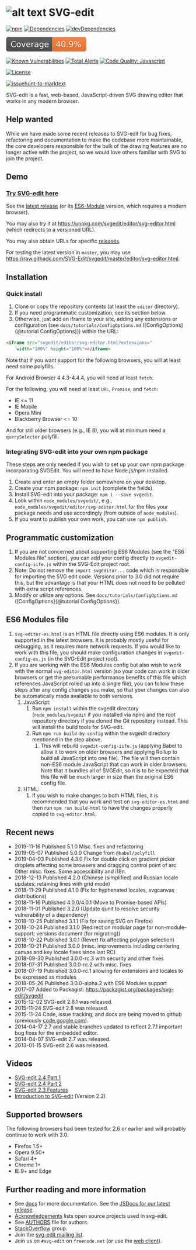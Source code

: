 # ![alt text](https://svg-edit.github.io/svgedit/images/logo48x48.svg "svg-edit logo of a pencil") SVG-edit

[![npm](https://img.shields.io/npm/v/svgedit.svg)](https://www.npmjs.com/package/svgedit)
[![Dependencies](https://img.shields.io/david/SVG-Edit/svgedit.svg)](https://david-dm.org/SVG-Edit/svgedit)
[![devDependencies](https://img.shields.io/david/dev/SVG-Edit/svgedit.svg)](https://david-dm.org/SVG-Edit/svgedit?type=dev)

<!-- [![Actions Status](https://github.com/SVG-Edit/svgedit/workflows/Node%20CI/badge.svg)](https://github.com/SVG-Edit/svgedit/actions)
[![Actions Status](https://github.com/SVG-Edit/svgedit/workflows/Coverage/badge.svg)](https://github.com/SVG-Edit/svgedit/actions)
-->
[![coverage badge](https://raw.githubusercontent.com/SVG-Edit/svgedit/master/badges/coverage-badge.svg?sanitize=true)](badges/coverage-badge.svg)

[![Known Vulnerabilities](https://snyk.io/test/github/SVG-Edit/svgedit/badge.svg)](https://snyk.io/test/github/SVG-Edit/svgedit)
[![Total Alerts](https://img.shields.io/lgtm/alerts/g/SVG-Edit/svgedit.svg?logo=lgtm&logoWidth=18)](https://lgtm.com/projects/g/SVG-Edit/svgedit/alerts)
[![Code Quality: Javascript](https://img.shields.io/lgtm/grade/javascript/g/SVG-Edit/svgedit.svg?logo=lgtm&logoWidth=18)](https://lgtm.com/projects/g/SVG-Edit/svgedit/context:javascript)

[![License](https://img.shields.io/npm/l/svgedit.svg)](LICENSE-MIT)

[![issuehunt-to-marktext](https://issuehunt.io/static/embed/issuehunt-button-v1.svg)](https://issuehunt.io/r/SVG-Edit/svgedit)

SVG-edit is a fast, web-based, JavaScript-driven SVG drawing editor that
works in any modern browser.

## Help wanted

While we have made some recent releases to SVG-edit for bug fixes,
refactoring and documentation to make the codebase more maintainable, the
core developers responsible for the bulk of the drawing features are no
longer active with the project, so we would love others familiar with SVG
to join the project.

## Demo

### [Try SVG-edit here](https://svg-edit.github.io/svgedit/releases/latest/editor/svg-editor.html)

See the [latest release](https://svg-edit.github.io/svgedit/releases/latest/editor/svg-editor.html)
(or its [ES6-Module](https://svg-edit.github.io/svgedit/releases/latest/editor/svg-editor-es.html)
version, which requires a modern browser).

You may also try it at <https://unpkg.com/svgedit/editor/svg-editor.html>
(which redirects to a versioned URL).

You may also obtain URLs for specific [releases](https://github.com/SVG-Edit/svgedit/releases).

For testing the latest version in `master`, you may use
<https://raw.githack.com/SVG-Edit/svgedit/master/editor/svg-editor.html>.

## Installation

### Quick install

1. Clone or copy the repository contents (at least the `editor` directory).
1. If you need programmatic customization, see its section below.
1. Otherwise, just add an iframe to your site, adding any extensions or
  configuration (see `docs/tutorials/ConfigOptions.md`
  ([ConfigOptions]{@tutorial ConfigOptions})) within the URL:
```html
<iframe src="svgedit/editor/svg-editor.html?extensions="
    width="100%" height="100%"></iframe>
```

Note that if you want support for the following browsers, you will at least
need some polyfills.

For Android Browser 4.4.3-4.4.4, you will need at least `fetch`.

For the following, you will need at least `URL`, `Promise`, and `fetch`:

- IE <= 11
- IE Mobile
- Opera Mini
- Blackberry Browser <= 10

And for still older browsers (e.g., IE 8), you will at minimum need a
`querySelector` polyfill.

### Integrating SVG-edit into your own npm package

These steps are only needed if you wish to set up your own npm package
incorporating SVGEdit. You will need to have Node.js/npm installed.

1. Create and enter an empty folder somewhere on your desktop.
1. Create your npm package: `npm init` (complete the fields).
1. Install SVG-edit into your package:
  `npm i --save svgedit`.
1. Look within `node_modules/svgedit/`, e.g., `node_modules/svgedit/editor/svg-editor.html`
  for the files your package needs and use accordingly (from outside of
  `node_modules`).
1. If you want to publish your own work, you can use `npm publish`.

## Programmatic customization

1. If you are not concerned about supporting ES6 Modules (see the
  "ES6 Modules file" section), you can add your config directly to
  `svgedit-config-iife.js` within the SVG-Edit project root.
  1. Note: Do not remove the `import svgEditor...` code which is responsible
  for importing the SVG edit code. Versions prior to 3.0 did not require
  this, but the advantage is that your HTML does not need to be polluted
  with extra script references.
1. Modify or utilize any options. See `docs/tutorials/ConfigOptions.md`
  ([ConfigOptions]{@tutorial ConfigOptions}).

## ES6 Modules file

1. `svg-editor-es.html` is an HTML file directly using ES6 modules.
  It is only supported in the latest browsers. It is probably mostly
  useful for debugging, as it requires more network requests.
  If you would like to work with this file, you should make configuration
  changes in `svgedit-config-es.js` (in the SVG-Edit project root).
1. If you are working with the ES6 Modules config but also wish to work with
  the normal `svg-editor.html` version (so your code can work in older
  browsers or get the presumable performance benefits of this file which
  references JavaScript rolled up into a single file), you can follow these
  steps after any config changes you make, so that your changes can also be
  automatically made available to both versions.
    1. JavaScript:
        1. Run `npm install` within the svgedit directory
          (`node_modules/svgedit` if you installed via npm) and the root
          repository directory if you cloned the Git repository instead.
          This will install the build tools for SVG-edit.
        1. Run `npm run build-by-config` within the svgedit directory mentioned
          in the step above.
            1. This will rebuild `svgedit-config-iife.js` (applying Babel to
              allow it to work on older browsers and applying Rollup to build
              all JavaScript into one file). The file will then contain
              non-ES6 module JavaScript that can work in older browsers.
              Note that it bundles all of SVGEdit, so it is to be expected
              that this file will be much larger in size than the original
              ES6 config file.
    1. HTML:
        1. If you wish to make changes to both HTML files, it is recommended that
            you work and test on `svg-editor-es.html` and then run
            `npm run build-html` to have the changes properly copied to
            `svg-editor.html`.

## Recent news

- 2019-11-16 Published 5.1.0 Misc. fixes and refactoring
- 2019-05-07 Published 5.0.0 Change from `@babel/polyfill`
- 2019-04-03 Published 4.3.0 Fix for double click on gradient
    picker droplets affecting some browsers and dragging control
    point of arc. Other misc. fixes. Some accessibility and i18n.
- 2018-12-13 Published 4.2.0 (Chinese (simplified) and Russian locale
    updates; retaining lines with grid mode)
- 2018-11-29 Published 4.1.0 (Fix for hyphenated locales, svgcanvas
    distributions)
- 2018-11-16 Published 4.0.0/4.0.1 (Move to Promise-based APIs)
- 2018-11-01 Published 3.2.0 (Update qunit to resolve security vulnerability
    of a dependency)
- 2018-10-25 Published 3.1.1 (Fix for saving SVG on Firefox)
- 2018-10-24 Published 3.1.0 (Redirect on modular page for non-module-support;
  versions document (for migrating))
- 2018-10-22 Published 3.0.1 (Revert fix affecting polygon selection)
- 2018-10-21 Published 3.0.0 (misc. improvements including centering canvas and
  key locale fixes since last RC)
- 2018-09-30 Published 3.0.0-rc.3 with security and other fixes
- 2018-07-31 Published 3.0.0-rc.2 with misc. fixes
- 2018-07-19 Published 3.0.0-rc.1 allowing for extensions and locales to be
  expressed as modules
- 2018-05-26 Published 3.0.0-alpha.2 with ES6 Modules support
- 2017-07 Added to Packagist: https://packagist.org/packages/svg-edit/svgedit
- 2015-12-02 SVG-edit 2.8.1 was released.
- 2015-11-24 SVG-edit 2.8 was released.
- 2015-11-24 Code, issue tracking, and docs are being moved to github
    (previously [code.google.com](https://code.google.com/p/svg-edit)).
- 2014-04-17 2.7 and stable branches updated to reflect 2.7.1 important bug
    fixes for the embedded editor.
- 2014-04-07 SVG-edit 2.7 was released.
- 2013-01-15 SVG-edit 2.6 was released.

## Videos

  * [SVG-edit 2.4 Part 1](https://www.youtube.com/watch?v=zpC7b1ZJvvM)
  * [SVG-edit 2.4 Part 2](https://www.youtube.com/watch?v=mDzZEoGUDe8)
  * [SVG-edit 2.3 Features](https://www.youtube.com/watch?v=RVIcIy5fXOc)
  * [Introduction to SVG-edit](https://www.youtube.com/watch?v=ZJKmEI06YiY) (Version 2.2)

## Supported browsers

The following browsers had been tested for 2.6 or earlier and will
probably continue to work with 3.0.

- Firefox 1.5+
- Opera 9.50+
- Safari 4+
- Chrome 1+
- IE 9+ and Edge

## Further reading and more information

 * See [docs](docs/) for more documentation. See the
    [JSDocs for our latest release](https://svg-edit.github.io/svgedit/releases/latest/docs/jsdoc/index.html).
 * [Acknowledgements](docs/Acknowledgements.md) lists open source projects
    used in svg-edit.
 * See [AUTHORS](AUTHORS) file for authors.
 * [StackOverflow](https://stackoverflow.com/tags/svg-edit) group.
 * Join the [svg-edit mailing list](https://groups.google.com/forum/#!forum/svg-edit).
 * Join us on `#svg-edit` on `freenode.net` (or use the
    [web client](https://webchat.freenode.net/?channels=svg-edit)).
